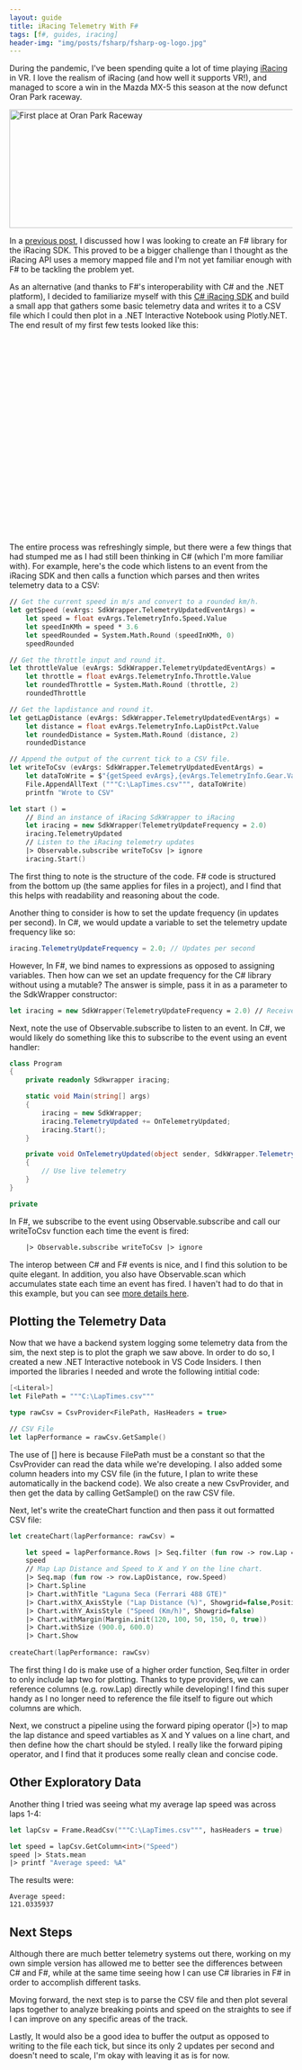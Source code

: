 ```yaml
---
layout: guide
title: iRacing Telemetry With F#
tags: [f#, guides, iracing]
header-img: "img/posts/fsharp/fsharp-og-logo.jpg"
---
```


During the pandemic, I've been spending quite a lot of time playing [iRacing](https://iracing.com) in VR. I love the realism of iRacing (and how well it supports VR!), and managed to score a win in the Mazda MX-5 this season at the now defunct Oran Park raceway. 

<img src="/img/posts/race-result.png" width="750" height="211" alt="First place at Oran Park Raceway">

In a [previous post](https://markjames.dev/2021-01-08-writing-an-iracing-sdk-implementation-fsharp/), I discussed how I was looking to create an F# library for the iRacing SDK. This proved to be a bigger challenge than I thought as the iRacing API uses a memory mapped file and I'm not yet familiar enough with F# to be tackling the problem yet.

As an alternative (and thanks to F#'s interoperability with C# and the .NET platform), I decided to familiarize myself with this [C# iRacing SDK](https://github.com/NickThissen/iRacingSdkWrapper) and build a small app that gathers some basic telemetry data and writes it to a CSV file which I could then plot in a .NET Interactive Notebook using Plotly.NET. The end result of my first few tests looked like this:

<div id="2ab460b2-04c6-45dc-abcd-35245dddf90c" style="width: 700px; height: 350px;"><!-- Plotly chart will be drawn inside this DIV --></div>
<script type="text/javascript">

            var renderPlotly_2ab460b204c645dcabcd35245dddf90c = function() {
            var fsharpPlotlyRequire = requirejs.config({context:'fsharp-plotly',paths:{plotly:'https://cdn.plot.ly/plotly-latest.min'}}) || require;
            fsharpPlotlyRequire(['plotly'], function(Plotly) {

            var data = [{"type":"scatter","x":[0.0,0.01,0.02,0.03,0.03,0.04,0.05,0.06,0.07,0.08,0.09,0.09,0.1,0.11,0.11,0.12,0.12,0.13,0.13,0.13,0.14,0.14,0.14,0.15,0.15,0.15,0.16,0.16,0.17,0.17,0.18,0.18,0.19,0.19,0.2,0.21,0.21,0.22,0.22,0.23,0.23,0.23,0.24,0.24,0.25,0.26,0.26,0.27,0.27,0.28,0.29,0.29,0.3,0.3,0.31,0.31,0.32,0.33,0.33,0.34,0.35,0.36,0.36,0.37,0.38,0.39,0.4,0.4,0.41,0.42,0.42,0.42,0.43,0.43,0.44,0.45,0.45,0.46,0.46,0.47,0.48,0.48,0.49,0.5,0.5,0.51,0.52,0.53,0.53,0.54,0.54,0.55,0.55,0.56,0.57,0.57,0.58,0.59,0.59,0.6,0.61,0.62,0.62,0.63,0.64,0.65,0.66,0.66],"y":[193,197,200,203,206,210,213,217,220,224,211,188,167,147,127,105,90,88,85,82,88,96,98,93,89,84,88,102,114,123,132,141,149,154,150,145,131,124,119,114,114,119,126,136,144,151,158,159,144,141,139,138,138,145,152,159,166,172,178,184,188,193,197,202,206,209,188,161,132,121,117,116,120,125,131,137,143,150,156,163,168,173,178,183,186,189,171,148,140,137,139,146,153,159,165,170,174,178,181,183,186,189,193,196,199,196,174,152],"mode":"lines","line":{"width":{},"shape":"spline"},"marker":{}}];
            var layout = {"title":"Laguna Seca (Ferrari 488 GTE)","xaxis":{"title":"Lap Distance (%)","showgrid":false,"position":200.0},"yaxis":{"title":"Speed (Km/h)","showgrid":false},"margin":{"l":120,"r":100,"t":50,"b":150,"pad":0,"autoexpand":true},"width":700.0,"height"350.0};
            var config = {};
            Plotly.newPlot('2ab460b2-04c6-45dc-abcd-35245dddf90c', data, layout, config);
});
            };
            if ((typeof(requirejs) !==  typeof(Function)) || (typeof(requirejs.config) !== typeof(Function))) {
                var script = document.createElement("script");
                script.setAttribute("src", "https://cdnjs.cloudflare.com/ajax/libs/require.js/2.3.6/require.min.js");
                script.onload = function(){
                    renderPlotly_2ab460b204c645dcabcd35245dddf90c();
                };
                document.getElementsByTagName("head")[0].appendChild(script);
            }
            else {
                renderPlotly_2ab460b204c645dcabcd35245dddf90c();
            }
</script>

The entire process was refreshingly simple, but there were a few things that had stumped me as I had still been thinking in C# (which I'm more familiar with). For example, here's the code which listens to an event from the iRacing SDK and then calls a function which parses and then writes telemetry data to a CSV: 

```fsharp
// Get the current speed in m/s and convert to a rounded km/h.
let getSpeed (evArgs: SdkWrapper.TelemetryUpdatedEventArgs) =
    let speed = float evArgs.TelemetryInfo.Speed.Value
    let speedInKMh = speed * 3.6
    let speedRounded = System.Math.Round (speedInKMh, 0) 
    speedRounded

// Get the throttle input and round it.
let throttleValue (evArgs: SdkWrapper.TelemetryUpdatedEventArgs) =
    let throttle = float evArgs.TelemetryInfo.Throttle.Value
    let roundedThrottle = System.Math.Round (throttle, 2)
    roundedThrottle

// Get the lapdistance and round it.
let getLapDistance (evArgs: SdkWrapper.TelemetryUpdatedEventArgs) =
    let distance = float evArgs.TelemetryInfo.LapDistPct.Value
    let roundedDistance = System.Math.Round (distance, 2)
    roundedDistance

// Append the output of the current tick to a CSV file.
let writeToCsv (evArgs: SdkWrapper.TelemetryUpdatedEventArgs) =
    let dataToWrite = $"{getSpeed evArgs},{evArgs.TelemetryInfo.Gear.Value},{throttleValue evArgs},{evArgs.TelemetryInfo.Lap.Value},{getLapDistance evArgs}\n"
    File.AppendAllText ("""C:\LapTimes.csv""", dataToWrite)
    printfn "Wrote to CSV"

let start () =
    // Bind an instance of iRacing SdkWrapper to iRacing
    let iracing = new SdkWrapper(TelemetryUpdateFrequency = 2.0)
    iracing.TelemetryUpdated
    // Listen to the iRacing telemetry updates
    |> Observable.subscribe writeToCsv |> ignore
    iracing.Start()
```
The first thing to note is the structure of the code. F# code is structured from the bottom up (the same applies for files in a project), and I find that this helps with readability and reasoning about the code.

Another thing to consider is how to set the update frequency (in updates per second). In C#, we would update a variable to set the telemetry update frequency like so:
```csharp
iracing.TelemetryUpdateFrequency = 2.0; // Updates per second
```
However, In F#, we bind names to expressions as opposed to assigning variables. Then how can we set an update frequency for the C# library without using a mutable? The answer is simple, pass it in as a parameter to the SdkWrapper constructor:

```fsharp
let iracing = new SdkWrapper(TelemetryUpdateFrequency = 2.0) // Receive events at a rate of two updates/sec.
```

Next, note the use of Observable.subscribe to listen to an event. In C#, we would likely do something like this to subscribe to the event using an event handler:

```csharp
class Program 
{
    private readonly Sdkwrapper iracing;

    static void Main(string[] args)
    {    
        iracing = new SdkWrapper;
        iracing.TelemetryUpdated += OnTelemetryUpdated;
        iracing.Start();
    }

    private void OnTelemetryUpdated(object sender, SdkWrapper.TelemetryUpdatedEventArgs e)
    {
        // Use live telemetry
    }
}

private 
```

In F#, we subscribe to the event using Observable.subscribe and call our writeToCsv function each time the event is fired:
```fsharp
    |> Observable.subscribe writeToCsv |> ignore
```

The interop between C# and F# events is nice, and I find this solution to be quite elegant. In addition, you also have Observable.scan which accumulates state each time an event has fired. I haven't had to do that in this example, but you can see [more details here](https://fsharpforfunandprofit.com/posts/concurrency-reactive/).

## Plotting the Telemetry Data

Now that we have a backend system logging some telemetry data from the sim, the next step is to plot the graph we saw above. In order to do so, I created a new .NET Interactive notebook in VS Code Insiders. I then imported the libraries I needed and wrote the following intitial code:
```fsharp
[<Literal>]
let FilePath = """C:\LapTimes.csv"""

type rawCsv = CsvProvider<FilePath, HasHeaders = true>

// CSV File
let lapPerformance = rawCsv.GetSample()
```
The use of [<Literal>] here is because FilePath must be a constant so that the CsvProvider can read the data while we're developing. I also added some column headers into my CSV file (in the future, I plan to write these automatically in the backend code). We also create a new CsvProvider, and then get the data by calling GetSample() on the raw CSV file.

Next, let's write the createChart function and then pass it out formatted CSV file:

```fsharp
let createChart(lapPerformance: rawCsv) = 

    let speed = lapPerformance.Rows |> Seq.filter (fun row -> row.Lap = 2 )
    speed
    // Map Lap Distance and Speed to X and Y on the line chart.
    |> Seq.map (fun row -> row.LapDistance, row.Speed) 
    |> Chart.Spline
    |> Chart.withTitle "Laguna Seca (Ferrari 488 GTE)"
    |> Chart.withX_AxisStyle ("Lap Distance (%)", Showgrid=false,Position=200.0)
    |> Chart.withY_AxisStyle ("Speed (Km/h)", Showgrid=false)
    |> Chart.withMargin(Margin.init(120, 100, 50, 150, 0, true))
    |> Chart.withSize (900.0, 600.0)
    |> Chart.Show
    
createChart(lapPerformance: rawCsv) 
```
The first thing I do is make use of a higher order function, Seq.filter in order to only include lap two for plotting. Thanks to type providers, we can reference columns (e.g. row.Lap) directly while developing! I find this super handy as I no longer need to reference the file itself to figure out which columns are which.

Next, we construct a pipeline using the forward piping operator (|>) to map the lap distance and speed vartiables as X and Y values on a line chart, and then define how the chart should be styled. I really like the forward piping operator, and I find that it produces some really clean and concise code.

## Other Exploratory Data

Another thing I tried was seeing what my average lap speed was across laps 1-4:

```fsharp
let lapCsv = Frame.ReadCsv("""C:\LapTimes.csv""", hasHeaders = true)

let speed = lapCsv.GetColumn<int>("Speed")
speed |> Stats.mean
|> printf "Average speed: %A"
```

The results were:
```
Average speed:
121.0335937
```
## Next Steps

Although there are much better telemetry systems out there, working on my own simple version has allowed me to better see the differences between C# and F#, while at the same time seeing how I can use C# libraries in F# in order to accomplish different tasks.

Moving forward, the next step is to parse the CSV file and then plot several laps together to analyze breaking points and speed on the straights to see if I can improve on any specific areas of the track.

Lastly, It would also be a good idea to buffer the output as opposed to writing to the file each tick, but since its only 2 updates per second and doesn't need to scale, I'm okay with leaving it as is for now.